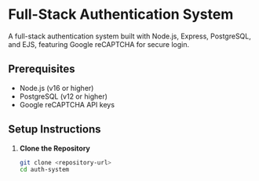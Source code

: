 # Full-Stack Authentication System

A full-stack authentication system built with Node.js, Express, PostgreSQL, and EJS, featuring Google reCAPTCHA for secure login.

## Prerequisites

- Node.js (v16 or higher)
- PostgreSQL (v12 or higher)
- Google reCAPTCHA API keys

## Setup Instructions

1. **Clone the Repository**
   ```bash
   git clone <repository-url>
   cd auth-system
